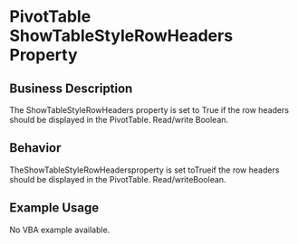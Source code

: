 # PivotTable ShowTableStyleRowHeaders Property

## Business Description
The ShowTableStyleRowHeaders property is set to True if the row headers should be displayed in the PivotTable. Read/write Boolean.

## Behavior
TheShowTableStyleRowHeadersproperty is set toTrueif the row headers should be displayed in the PivotTable. Read/writeBoolean.

## Example Usage
No VBA example available.